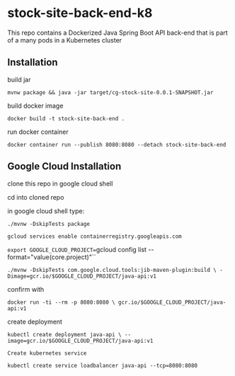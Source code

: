 # stock-site-back-end-k8
This repo contains a Dockerized Java Spring Boot API back-end that is part of a many pods in a Kubernetes cluster

## Installation

build jar

`mvnw package && java -jar target/cg-stock-site-0.0.1-SNAPSHOT.jar`

build docker image

`docker build -t stock-site-back-end .`

run docker container

`docker container run --publish 8080:8080 --detach stock-site-back-end`

## Google Cloud Installation

clone this repo in google cloud shell

cd into cloned repo

in google cloud shell type:

`./mvnw -DskipTests package`

`gcloud services enable containerregistry.googleapis.com`

`export GOOGLE_CLOUD_PROJECT=`gcloud config list --format="value(core.project)"``

`./mvnw -DskipTests com.google.cloud.tools:jib-maven-plugin:build \
  -Dimage=gcr.io/$GOOGLE_CLOUD_PROJECT/java-api:v1`

confirm with 

`docker run -ti --rm -p 8080:8080 \
  gcr.io/$GOOGLE_CLOUD_PROJECT/java-api:v1`
  
  
  create deployment

  
  `kubectl create deployment java-api \
  --image=gcr.io/$GOOGLE_CLOUD_PROJECT/java-api:v1`
  
    Create kubernetes service
  
  `kubectl create service loadbalancer java-api --tcp=8080:8080`
